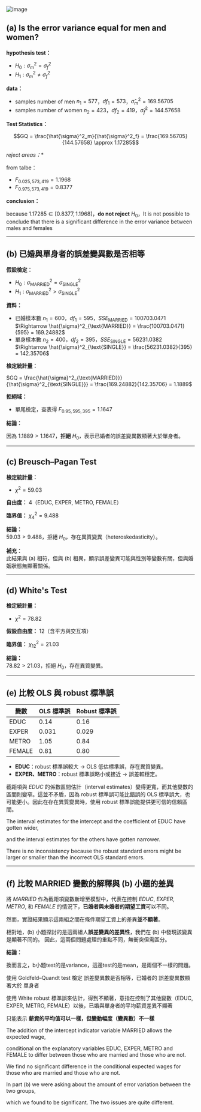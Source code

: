![image](https://github.com/user-attachments/assets/49031392-8bae-4945-a271-44158590f54f)



## (a) Is the error variance equal for men and women?
**hypothesis test：**

- $H_0: \sigma^2_m = \sigma^2_f$
- $H_1: \sigma^2_m \neq \sigma^2_f$

**data：**

- samples number of men $n_1 = 577$，$df_1 = 573$，$\hat{\sigma}^2_m = 169.56705$
- samples number of women $n_2 = 423$，$df_2 = 419$，$\hat{\sigma}^2_f = 144.57658$

**Test Statistics：**

$$GQ = \frac{\hat{\sigma}^2_m}{\hat{\sigma}^2_f} = \frac{169.56705}{144.57658} \approx 1.17285$$

*reject areas：**

from talbe：
- $F_{0.025,573,419} = 1.1968$
- $F_{0.975,573,419} = 0.8377$

**conclusion：**

because $1.17285 \in [0.8377, 1.1968]$，**do not reject** $H_0$，It is not possible to conclude that there is a significant difference in the error variance between males and females




---

## (b) 已婚與單身者的誤差變異數是否相等

**假設檢定：**

- $H_0: \sigma^2_{\text{MARRIED}} = \sigma^2_{\text{SINGLE}}$
- $H_1: \sigma^2_{\text{MARRIED}} > \sigma^2_{\text{SINGLE}}$

**資料：**

- 已婚樣本數 $n_1 = 600$，$df_1 = 595$，$SSE_{\text{MARRIED}} = 100703.0471$  
  $\Rightarrow \hat{\sigma}^2_{\text{MARRIED}} = \frac{100703.0471}{595} = 169.24882$
- 單身樣本數 $n_2 = 400$，$df_2 = 395$，$SSE_{\text{SINGLE}} = 56231.0382$  
  $\Rightarrow \hat{\sigma}^2_{\text{SINGLE}} = \frac{56231.0382}{395} = 142.35706$

**檢定統計量：**

$GQ = \frac{\hat{\sigma}^2_{\text{MARRIED}}}{\hat{\sigma}^2_{\text{SINGLE}}} = \frac{169.24882}{142.35706} = 1.1889$

**拒絕域：**

- 單尾檢定，查表得 $F_{0.95,595,395} = 1.1647$

**結論：**

因為 $1.1889 > 1.1647$，**拒絕** $H_0$，表示已婚者的誤差變異數顯著大於單身者。


---

## (c) Breusch–Pagan Test

**檢定統計量：**
- $\chi^2 = 59.03$

**自由度：** 4（EDUC, EXPER, METRO, FEMALE）

**臨界值：** $\chi^2_4 = 9.488$

**結論：**  
$59.03 > 9.488$，拒絕 $H_0$，存在異質變異（heteroskedasticity）。

**補充：**  
此結果與 (a) 相符，但與 (b) 相異，顯示誤差變異可能與性別等變數有關，但與婚姻狀態無顯著關係。

---

## (d) White's Test

**檢定統計量：**
- $\chi^2 = 78.82$

**假設自由度：** 12（含平方與交互項）

**臨界值：** $\chi^2_{12} = 21.03$

**結論：**  
$78.82 > 21.03$，拒絕 $H_0$，存在異質變異。

---

## (e) 比較 OLS 與 robust 標準誤

| 變數 | OLS 標準誤 | Robust 標準誤 |
|------|------------|----------------|
| EDUC | 0.14       | 0.16           |
| EXPER| 0.031      | 0.029          |
| METRO| 1.05       | 0.84           |
| FEMALE | 0.81     | 0.80           |

- **EDUC**：robust 標準誤較大 → OLS 低估標準誤，存在異質變異。
- **EXPER、METRO**：robust 標準誤略小或接近 → 誤差較穩定。

截距項與 $EDUC$ 的係數區間估計（interval estimates）變得更寬，而其他變數的區間則變窄。這並不矛盾，因為 robust 標準誤可能比錯誤的 OLS 標準誤大，也可能更小。因此在存在異質變異時，使用 robust 標準誤能提供更可信的信賴區間。

The interval estimates for the intercept and the coefficient of EDUC have gotten wider, 

and the interval estimates for the others have gotten narrower. 

There is no inconsistency because the robust standard errors might be larger or smaller than the incorrect OLS standard errors. 


---

## (f) 比較 MARRIED 變數的解釋與 (b) 小題的差異

將 $MARRIED$ 作為截距項變數新增至模型中，代表在控制 $EDUC$, $EXPER$, $METRO$, 和 $FEMALE$ 的情況下，**已婚者與未婚者的期望工資**可以不同。

然而，實證結果顯示這兩組之間在條件期望工資上的差異**並不顯著**。

相對地，(b) 小題探討的是這兩組人**誤差變異的差異性**，我們在 (b) 中發現該變異是顯著不同的。  因此，這兩個問題處理的重點不同，無衝突但需區分。


**結論：**  

換而言之，b小題test的是variance，這邊test的是mean，是兩個不一樣的問題。

使用 Goldfeld–Quandt test 檢定 誤差變異數是否相等，已婚者的 誤差變異數顯著大於 單身者

使用 White robust 標準誤來估計，得到不顯著，意指在控制了其他變數（EDUC, EXPER, METRO, FEMALE）以後，已婚與單身者的平均薪資差異不顯著

只能表示 **薪資的平均值可以一樣，但變動幅度（變異數）不一樣**



The addition of the intercept indicator variable MARRIED allows the expected wage,

conditional on the explanatory variables EDUC, EXPER, METRO and FEMALE to differ between those who are married and those who are not. 

We find no significant difference in the conditional expected wages for those who are married and those who are not. 

In part (b) we were asking about the amount of error variation between the two groups, 

which we found to be significant. The two issues are quite different. 
